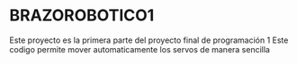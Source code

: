 # BRAZOROBOTICO1
Este proyecto es la primera parte del proyecto final de programación 1
Este codigo permite mover automaticamente los servos de manera sencilla

